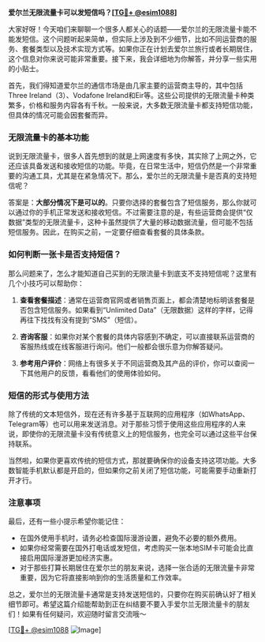 **爱尔兰无限流量卡可以发短信吗？[[TG💪+ @esim1088](https://t.me/s/esim1088)]**

大家好呀！今天咱们来聊聊一个很多人都关心的话题——爱尔兰的无限流量卡能不能发短信。这个问题听起来简单，但实际上涉及到不少细节，比如不同运营商的服务、套餐类型以及技术实现方式等。如果你正在计划去爱尔兰旅行或者长期居住，这个信息对你来说可能非常重要。接下来，我会详细地为你解答，并分享一些实用的小贴士。

首先，我们得知道爱尔兰的通信市场是由几家主要的运营商主导的，其中包括Three Ireland（3）、Vodafone Ireland和Eir等。这些公司提供的无限流量卡种类繁多，价格和服务内容各有千秋。一般来说，大多数无限流量卡都支持短信功能，但具体的情况可能会因套餐而异。

### 无限流量卡的基本功能

说到无限流量卡，很多人首先想到的就是上网速度有多快，其实除了上网之外，它还应该具备发送和接收短信的功能。毕竟，在日常生活中，短信仍然是一个非常重要的沟通工具，尤其是在紧急情况下。那么，爱尔兰的无限流量卡是否真的支持短信呢？

答案是：**大部分情况下是可以的**。只要你选择的套餐包含了短信服务，那么你就可以通过你的手机正常发送和接收短信。不过需要注意的是，有些运营商会提供“仅数据”类型的无限流量卡，这种卡虽然提供了大量的移动数据流量，但可能不包括短信服务。因此，在购买之前，一定要仔细查看套餐的具体条款。

### 如何判断一张卡是否支持短信？

那么问题来了，怎么才能知道自己买到的无限流量卡到底支不支持短信呢？这里有几个小技巧可以帮助你：

1. **查看套餐描述**：通常在运营商官网或者销售页面上，都会清楚地标明该套餐是否包含短信服务。如果看到“Unlimited Data”（无限数据）这样的字样，记得再往下找找有没有提到“SMS”（短信）。
   
2. **咨询客服**：如果你对某个套餐的具体内容感到不确定，可以直接联系运营商的客服热线或在线客服进行询问。他们一般都会很乐意为你解答疑问。

3. **参考用户评价**：网络上有很多关于不同运营商及其产品的评价，你可以查阅一下其他用户的反馈，看看他们的使用体验如何。

### 短信的形式与使用方法

除了传统的文本短信外，现在还有许多基于互联网的应用程序（如WhatsApp、Telegram等）也可以用来发送消息。对于那些习惯于使用这些应用程序的人来说，即使你的无限流量卡没有传统意义上的短信服务，也完全可以通过这些平台保持联系。

当然啦，如果你更喜欢传统的短信方式，那就要确保你的设备支持这项功能。大多数智能手机默认都是开启的，但如果你之前关闭了短信功能，可能需要手动重新打开才行。

### 注意事项

最后，还有一些小提示希望你能记住：
- 在国外使用手机时，请务必检查国际漫游设置，避免不必要的额外费用。
- 如果你经常需要在国外打电话或发短信，考虑购买一张本地SIM卡可能会比直接启用国际漫游更加经济实惠。
- 对于那些打算长期居住在爱尔兰的朋友来说，选择一张合适的无限流量卡非常重要，因为它将直接影响到你的生活质量和工作效率。

总之，爱尔兰的无限流量卡通常是支持发送短信的，只要你在购买前确认好了相关细节即可。希望这篇介绍能帮助到正在纠结要不要入手爱尔兰无限流量卡的朋友们！如果有任何疑问，欢迎随时留言交流哦～ 

[[TG💪+ @esim1088](https://t.me/s/esim1088) ![Image](https://i.postimg.cc/4NQfJmqS/Snipaste-2025-05-13-00-14-12.png)]